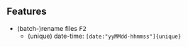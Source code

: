 ## Features

- (batch-)rename files <kbd>F2</kbd>
    - (unique) date-time: `[date:"yyMMdd-hhmmss"]{unique}`